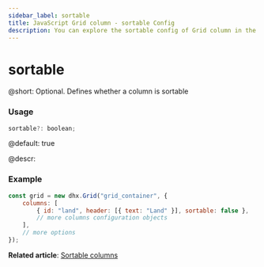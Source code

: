 ```yaml
---
sidebar_label: sortable
title: JavaScript Grid column - sortable Config 
description: You can explore the sortable config of Grid column in the documentation of the DHTMLX JavaScript UI library. Browse developer guides and API reference, try out code examples and live demos, and download a free 30-day evaluation version of DHTMLX Suite.
---
```


# sortable

@short: Optional. Defines whether a column is sortable

### Usage

~~~jsx
sortable?: boolean; 
~~~

@default: true

@descr:
### Example

~~~jsx
const grid = new dhx.Grid("grid_container", {
    columns: [
        { id: "land", header: [{ text: "Land" }], sortable: false },
        // more columns configuration objects
    ],
    // more options
});
~~~

**Related article**: [Sortable columns](grid/configuration.md#sortable-columns)